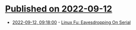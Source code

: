 # [Published on 2022-09-12](index.md)

* [2022-09-12, 09:18:00](https://soylentnews.org/article.pl?sid=22/09/11/0653203&from=rss) - [Linux Fu: Eavesdropping On Serial](https://soylentnews.org/article.pl?sid=22/09/11/0653203&from=rss)
